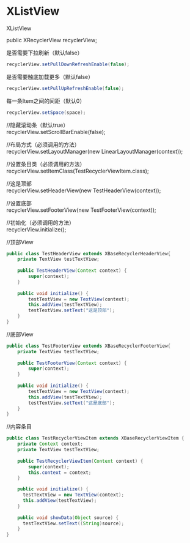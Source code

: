 # XListView
XListView

public XRecyclerView recyclerView;

是否需要下拉刷新（默认false）
```Java
recyclerView.setPullDownRefreshEnable(false);
```

是否需要触底加载更多（默认false）
```Java
recyclerView.setPullUpRefreshEnable(false);
```

每一条Item之间的间距（默认0）
```Java
recyclerView.setSpace(space);
```

//隐藏滚动条（默认true）<br>
recyclerView.setScrollBarEnable(false);

//布局方式（必须调用的方法）<br>
recyclerView.setLayoutManager(new LinearLayoutManager(context));

//设置条目类（必须调用的方法）<br>
recyclerView.setItemClass(TestRecyclerViewItem.class);

//这是顶部<br>
recyclerView.setHeaderView(new TestHeaderView(context));

//设置底部<br>
recyclerView.setFooterView(new TestFooterView(context));

//初始化（必须调用的方法）<br>
recyclerView.initialize();

//顶部View<br>
```Java
public class TestHeaderView extends XBaseRecyclerHeaderView{
    private TextView testTextView;
    
    public TestHeaderView(Context context) {
        super(context);
    }
    
    public void initialize() {
        testTextView = new TextView(context);
        this.addView(testTextView);
        testTextView.setText("这是顶部");
    }
}
```

//底部View<br>
```Java
public class TestFooterView extends XBaseRecyclerFooterView{
    private TextView testTextView;
    
    public TestFooterView(Context context) {
        super(context);
    }
    
    public void initialize() {
        testTextView = new TextView(context);
        this.addView(testTextView);
        testTextView.setText("这是底部");
    }
}
```

//内容条目<br>
```Java
public class TestRecyclerViewItem extends XBaseRecyclerViewItem {
    private Context context;
    private TextView testTextView;
    
    public TestRecyclerViewItem(Context context) {
        super(context);
        this.context = context;
    }

    public void initialize() {
      testTextView = new TextView(context);
      this.addView(testTextView);
    }
    
    public void showData(Object source) {
      testTextView.setText((String)source);
    }
}
```
